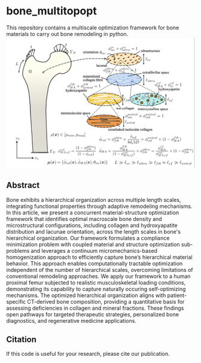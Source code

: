 # bone_multitopopt
This repository contains a multiscale optimization framework for bone materials to carry out bone remodeling in python.
![Bone remodeling framework](images/bone_opt.png)
## Abstract
Bone exhibits a hierarchical organization across multiple length scales, integrating functional properties through adaptive remodeling mechanisms. In this article, we present a concurrent material-structure optimization framework that identifies optimal macroscale bone density and microstructural configurations, including collagen and hydroxyapatite distribution and lacunae orientation, across the length scales in bone's hierarchical organization. Our framework formulates a compliance minimization problem with coupled material and structure optimization sub-problems and leverages a continuum micromechanics-based homogenization approach to efficiently capture bone’s hierarchical material behavior. This approach enables computationally tractable optimization independent of the number of hierarchical scales, overcoming limitations of conventional remodeling approaches. We apply our framework to a human proximal femur subjected to realistic musculoskeletal loading conditions, demonstrating its capability to capture naturally occuring self-optimizing mechanisms. The optimized hierarchical organization aligns with patient-specific CT-derived bone composition, providing a quantitative basis for assessing deficiencies in collagen and mineral fractions. These findings open pathways for targeted therapeutic strategies, personalized bone diagnostics, and regenerative medicine applications.

## Citation
If this code is useful for your research, please cite our publication.


